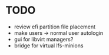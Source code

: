 # TODO
- review efi partition file placement
- make users -> normal user autologin
- gui for libvirt managers?
- bridge for virtual lfs-minions


